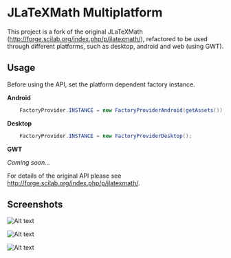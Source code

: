 JLaTeXMath Multiplatform
========================

This project is a fork of the original JLaTeXMath (http://forge.scilab.org/index.php/p/jlatexmath/), refactored to be used through different platforms, such as desktop, android and web (using GWT).

Usage
-----

Before using the API, set the platform dependent factory instance.

**Android**
```java
	FactoryProvider.INSTANCE = new FactoryProviderAndroid(getAssets());
```

**Desktop**
```java
	FactoryProvider.INSTANCE = new FactoryProviderDesktop();
```

**GWT**

*Coming soon...*

For details of the original API please see http://forge.scilab.org/index.php/p/jlatexmath/.


Screenshots
-----------
![Alt text](/../others/screenshots/example1.PNG?raw=true "Example 1")

![Alt text](/../others/screenshots/example2.PNG?raw=true "Example 2")

![Alt text](/../others/screenshots/example3.png?raw=true "Example 3")

